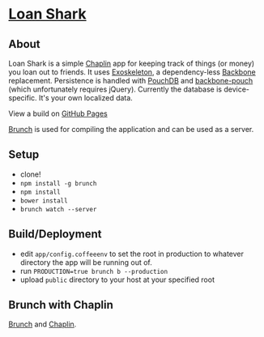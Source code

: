 # [Loan Shark](http://albatrocity.github.io/LoanShark/)
## About
Loan Shark is a simple [Chaplin](http://chaplinjs.org) app for keeping track of things (or money) you loan out to friends. It uses [Exoskeleton](http://exosjs.com), a dependency-less [Backbone](http://backbonejs.org) replacement. Persistence is handled with [PouchDB](http://pouchdb.com) and [backbone-pouch](https://github.com/albatrocity/backbone-pouch) (which unfortunately requires jQuery). Currently the database is device-specific. It's your own localized data.

View a build on [GitHub Pages](http://albatrocity.github.io/LoanShark/)

[Brunch](http://brunch.io) is used for compiling the application and can be used as a server.

## Setup
* clone!
* `npm install -g brunch`
* `npm install`
* `bower install`
* `brunch watch --server`

## Build/Deployment
* edit `app/config.coffeeenv` to set the root in production to whatever directory the app will be running out of.
* run `PRODUCTION=true brunch b --production`
* upload `public` directory to your host at your specified root

## Brunch with Chaplin

[Brunch](http://brunch.io) and [Chaplin](http://chaplinjs.org).
